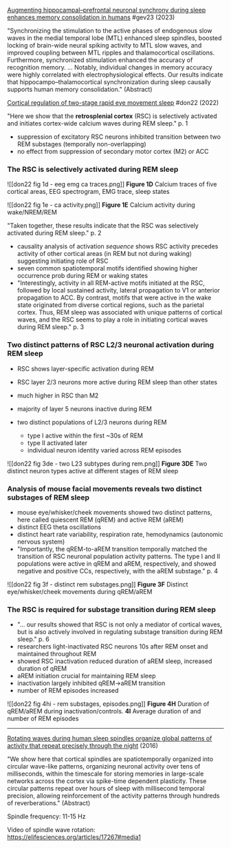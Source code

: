 [Augmenting hippocampal–prefrontal neuronal synchrony during sleep enhances memory consolidation in humans](https://doi.org/10.1038/s41593-023-01324-5) #gev23 (2023)

"Synchronizing the stimulation to the active phases of endogenous slow waves in the medial temporal lobe (MTL) enhanced sleep spindles, boosted locking of brain-wide neural spiking activity to MTL slow waves, and improved coupling between MTL ripples and thalamocortical oscillations. Furthermore, synchronized stimulation enhanced the accuracy of recognition memory. ... Notably, individual changes in memory accuracy were highly correlated with electrophysiological effects. Our results indicate that hippocampo–thalamocortical synchronization during sleep causally supports human memory consolidation." (Abstract)

[Cortical regulation of two-stage rapid eye movement sleep](https://doi.org/10.1038/s41593-022-01195-2) #don22 (2022)

"Here we show that the **retrosplenial cortex** (RSC) is selectively activated and initiates cortex-wide calcium waves during REM sleep." p. 1

- suppression of excitatory RSC neurons inhibited transition between two REM substages (temporally non-overlapping)
- no effect from suppression of secondary motor cortex (M2) or ACC

### The RSC is selectively activated during REM sleep

![[don22 fig 1d - eeg emg ca traces.png]]
**Figure 1D** Calcium traces of five cortical areas, EEG spectrogram, EMG trace, sleep states

![[don22 fig 1e - ca activity.png]]
**Figure 1E** Calcium activity during wake/NREM/REM

"Taken together, these results indicate that the RSC was selectively activated during REM sleep." p. 2

- causality analysis of activation *sequence* shows RSC activity precedes activity of other cortical areas (in REM but not during waking) suggesting initiating role of RSC
- seven common spatiotemporal motifs identified showing higher occurrence prob during REM or waking states
- "Interestingly, activity in all REM-active motifs initiated at the RSC, followed by local sustained activity, lateral propagation to V1 or anterior propagation to ACC. By contrast, motifs that were active in the wake state originated from diverse cortical regions, such as the parietal cortex. Thus, REM sleep was associated with unique patterns of cortical waves, and the RSC seems to play a role in initiating cortical waves during REM sleep." p. 3

### Two distinct patterns of RSC L2/3 neuronal activation during REM sleep

- RSC shows layer-specific activation during REM
- RSC layer 2/3 neurons more active during REM sleep than other states
- much higher in RSC than M2
- majority of layer 5 neurons inactive during REM

- two distinct populations of L2/3 neurons during REM
    - type I active within the first ~30s of REM
    - type II activated later
    - individual neuron identity varied across REM episodes

![[don22 fig 3de - two L23 subtypes during rem.png]]
**Figure 3DE** Two distinct neuron types active at different stages of REM sleep

### Analysis of mouse facial movements reveals two distinct substages of REM sleep

- mouse eye/whisker/cheek movements showed two distinct patterns, here called quiescent REM (qREM) and active REM (aREM)
- distinct EEG theta oscillations
- distinct heart rate variability, respiration rate, hemodynamics (autonomic nervous system)
- "Importantly, the qREM-to-aREM transition temporally matched the transition of RSC neuronal population activity patterns. The type I and II populations were active in qREM and aREM, respectively, and showed negative and positive CCs, respectively, with the aREM substage." p. 4

![[don22 fig 3f - distinct rem substages.png]]
**Figure 3F** Distinct eye/whisker/cheek movements during qREM/aREM

### The RSC is required for substage transition during REM sleep

- "... our results showed that RSC is not only a mediator of cortical waves, but is also actively involved in regulating substage transition during REM sleep." p. 6
- researchers light-inactivated RSC neurons 10s after REM onset and maintained throughout REM
- showed RSC inactivation reduced duration of aREM sleep, increased duration of qREM
- aREM initiation crucial for maintaining REM sleep
- inactivation largely inhibited qREM->aREM transition
- number of REM episodes increased

![[don22 fig 4hi - rem substages, episodes.png]]
**Figure 4H** Duration of qREM/aREM during inactivation/controls. **4I** Average duration of and number of REM episodes

---

[Rotating waves during human sleep spindles organize global patterns of activity that repeat precisely through the night](https://doi.org/10.7554/eLife.17267) (2016)

"We show here that cortical spindles are spatiotemporally organized into circular wave-like patterns, organizing neuronal activity over tens of milliseconds, within the timescale for storing memories in large-scale networks across the cortex via spike-time dependent plasticity. These circular patterns repeat over hours of sleep with millisecond temporal precision, allowing reinforcement of the activity patterns through hundreds of reverberations." (Abstract)

Spindle frequency: 11-15 Hz

Video of spindle wave rotation: https://elifesciences.org/articles/17267#media1
